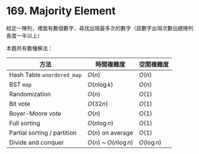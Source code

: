 # 169. Majority Element

給定一陣列，裡面有數個數字，尋找出現最多次的數字（該數字出現次數佔總陣列長度一半以上）

本題共有數種解法：

| 方法 | 時間複雜度 | 空間複雜度 |
| --- | --------- | -------- |
| Hash Table `unordered_map` | $O(n)$ | $O(n)$ | 
| BST `map` | $O(n\log{k})$ | $O(n)$ |
| Randomization | $O(n)$ | $O(1)$ |
| Bit vote | $O(32n)$ | $O(1)$ |
| Boyer-Moore vote | $O(n)$ | $O(1)$ |
| Full sorting | $O(n\log n)$ | $O(1)$ |
| Partial sorting / partition | $O(n)$ on average | $O(1)$ |
| Divide and conquer | $O(n)$ ~ $O(n\log n)$ | $O(\log n)$ |
